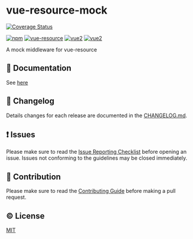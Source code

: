 # vue-resource-mock

[![Coverage Status](https://coveralls.io/repos/github/giovanniorigins/vue-resource-mock/badge.svg?branch=dev)](https://coveralls.io/github/giovanniorigins/vue-resource-mock?branch=dev)

[![npm](https://img.shields.io/npm/v/vue-resource-mock.svg)](https://www.npmjs.com/package/vue-resource-mock)
[![vue-resource](https://img.shields.io/badge/vue--resource-0.9.x-brightgreen.svg)](https://github.com/pagekit/vue-resource)
[![vue2](https://img.shields.io/badge/vue-1.x-brightgreen.svg)](https://v1.vuejs.org/)
[![vue2](https://img.shields.io/badge/vue-2.x-brightgreen.svg)](https://vuejs.org/)

A mock middleware for vue-resource


## :book: Documentation
See [here](http://giovanniorigins.github.io/vue-resource-mock/)

## :scroll: Changelog
Details changes for each release are documented in the [CHANGELOG.md](https://github.com/giovanniorigins/vue-resource-mock/blob/dev/CHANGELOG.md).


## :exclamation: Issues
Please make sure to read the [Issue Reporting Checklist](https://github.com/giovanniorigins/vue-resource-mock/blob/dev/CONTRIBUTING.md#issue-reporting-guidelines) before opening an issue. Issues not conforming to the guidelines may be closed immediately.


## :muscle: Contribution
Please make sure to read the [Contributing Guide](https://github.com/giovanniorigins/vue-resource-mock/blob/dev/CONTRIBUTING.md) before making a pull request.

## :copyright: License

[MIT](http://opensource.org/licenses/MIT)
